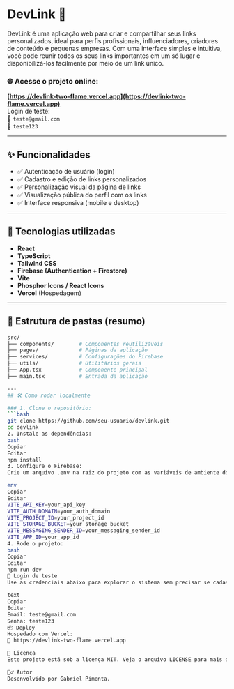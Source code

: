 # DevLink 🔗

DevLink é uma aplicação web para criar e compartilhar seus links personalizados, ideal para perfis profissionais, influenciadores, criadores de conteúdo e pequenas empresas. Com uma interface simples e intuitiva, você pode reunir todos os seus links importantes em um só lugar e disponibilizá-los facilmente por meio de um link único.

### 🌐 Acesse o projeto online:
**[https://devlink-two-flame.vercel.app](https://devlink-two-flame.vercel.app)**  
Login de teste:  
📧 `teste@gmail.com`  
🔑 `teste123`

---

## ✨ Funcionalidades

- ✅ Autenticação de usuário (login)
- ✅ Cadastro e edição de links personalizados
- ✅ Personalização visual da página de links
- ✅ Visualização pública do perfil com os links
- ✅ Interface responsiva (mobile e desktop)

---

## 🚀 Tecnologias utilizadas

- **React**
- **TypeScript**
- **Tailwind CSS**
- **Firebase (Authentication + Firestore)**
- **Vite**
- **Phosphor Icons / React Icons**
- **Vercel** (Hospedagem)

---

## 📁 Estrutura de pastas (resumo)

```bash
src/
├── components/        # Componentes reutilizáveis
├── pages/             # Páginas da aplicação
├── services/          # Configurações do Firebase
├── utils/             # Utilitários gerais
├── App.tsx            # Componente principal
├── main.tsx           # Entrada da aplicação

---
## 🛠️ Como rodar localmente

### 1. Clone o repositório:
```bash
git clone https://github.com/seu-usuario/devlink.git
cd devlink
2. Instale as dependências:
bash
Copiar
Editar
npm install
3. Configure o Firebase:
Crie um arquivo .env na raiz do projeto com as variáveis de ambiente do Firebase:

env
Copiar
Editar
VITE_API_KEY=your_api_key
VITE_AUTH_DOMAIN=your_auth_domain
VITE_PROJECT_ID=your_project_id
VITE_STORAGE_BUCKET=your_storage_bucket
VITE_MESSAGING_SENDER_ID=your_messaging_sender_id
VITE_APP_ID=your_app_id
4. Rode o projeto:
bash
Copiar
Editar
npm run dev
🧪 Login de teste
Use as credenciais abaixo para explorar o sistema sem precisar se cadastrar:

text
Copiar
Editar
Email: teste@gmail.com
Senha: teste123
📦 Deploy
Hospedado com Vercel:
🔗 https://devlink-two-flame.vercel.app

📄 Licença
Este projeto está sob a licença MIT. Veja o arquivo LICENSE para mais detalhes.

🙋‍♂️ Autor
Desenvolvido por Gabriel Pimenta.
